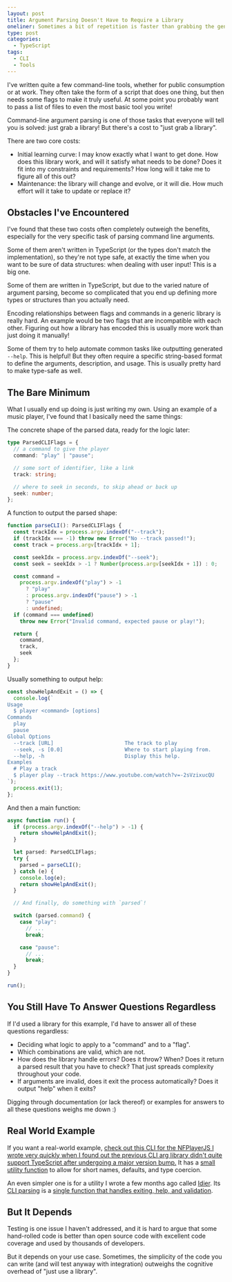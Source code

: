 ```yaml
---
layout: post
title: Argument Parsing Doesn't Have to Require a Library
oneliner: Sometimes a bit of repetition is faster than grabbing the generic solution.
type: post
categories:
  - TypeScript
tags:
  - CLI
  - Tools
---
```


I've written quite a few command-line tools, whether for public consumption or at work. They often take the form of a script that does one thing, but then needs some flags to make it truly useful. At some point you probably want to pass a list of files to even the most basic tool you write!

Command-line argument parsing is one of those tasks that everyone will tell you is solved: just grab a library! But there's a cost to "just grab a library".

There are two core costs:

- Initial learning curve: I may know exactly what I want to get done. How does this library work, and will it satisfy what needs to be done? Does it fit into my constraints and requirements? How long will it take me to figure all of this out?
- Maintenance: the library will change and evolve, or it will die. How much effort will it take to update or replace it? 

## Obstacles I've Encountered

I've found that these two costs often completely outweigh the benefits, especially for the very specific task of parsing command line arguments. 

Some of them aren't written in TypeScript (or the types don't match the implementation), so they're not type safe, at exactly the time when you want to be sure of data structures: when dealing with user input! This is a big one.

Some of them are written in TypeScript, but due to the varied nature of argument parsing, become so complicated that you end up defining more types or structures than you actually need.

Encoding relationships between flags and commands in a generic library is really hard. An example would be two flags that are incompatible with each other. Figuring out how a library has encoded this is usually more work than just doing it manually!

Some of them try to help automate common tasks like outputting generated `--help`. This is helpful! But they often require a specific string-based format to define the arguments, description, and usage. This is usually pretty hard to make type-safe as well.

## The Bare Minimum

What I usually end up doing is just writing my own. Using an example of a music player, I've found that I basically need the same things:

The concrete shape of the parsed data, ready for the logic later:

```ts
type ParsedCLIFlags = {
  // a command to give the player
  command: "play" | "pause";

  // some sort of identifier, like a link
  track: string;

  // where to seek in seconds, to skip ahead or back up
  seek: number;
};
```

A function to output the parsed shape:

```ts
function parseCLI(): ParsedCLIFlags {
  const trackIdx = process.argv.indexOf("--track");
  if (trackIdx === -1) throw new Error("No --track passed!");
  const track = process.argv[trackIdx + 1];

  const seekIdx = process.argv.indexOf("--seek");
  const seek = seekIdx > -1 ? Number(process.argv[seekIdx + 1]) : 0;

  const command =
    process.argv.indexOf("play") > -1
      ? "play"
      : process.argv.indexOf("pause") > -1
      ? "pause"
      : undefined;
  if (command === undefined)
    throw new Error("Invalid command, expected pause or play!");

  return {
    command,
    track,
    seek
  };
}
```

Usually something to output help:

```ts
const showHelpAndExit = () => {
  console.log(`
Usage
  $ player <command> [options]
Commands
  play
  pause
Global Options
  --track [URL]                       The track to play
  --seek, -s [0.0]                    Where to start playing from.
  --help, -h                          Display this help.
Examples
  # Play a track
  $ player play --track https://www.youtube.com/watch?v=-2sVzixucQU
`);
  process.exit(1);
};
```

And then a main function:

```ts
async function run() {
  if (process.argv.indexOf("--help") > -1) {
    return showHelpAndExit();
  }

  let parsed: ParsedCLIFlags;
  try {
    parsed = parseCLI();
  } catch (e) {
    console.log(e);
    return showHelpAndExit();
  }

  // And finally, do something with `parsed`!

  switch (parsed.command) {
    case "play":
      // ...
      break;

    case "pause":
      // ...
      break;
  }
}

run();
```

## You Still Have To Answer Questions Regardless

If I'd used a library for this example, I'd have to answer all of these questions regardless:

- Deciding what logic to apply to a "command" and to a "flag".
- Which combinations are valid, which are not.
- How does the library handle errors? Does it throw? When? Does it return a parsed result that you have to check? That just spreads complexity throughout your code.
- If arguments are invalid, does it exit the process automatically? Does it output "help" when it exits?

Digging through documentation (or lack thereof) or examples for answers to all these questions weighs me down :)

## Real World Example

If you want a real-world example, [check out this CLI for the NFPlayerJS I wrote very quickly when I found out the previous CLI arg library didn't quite support TypeScript after undergoing a major version bump.](https://github.com/spotify/NFPlayerJS/blob/5881a02a4e3a03dd441c4cf323395cfea4cdfc8e/src/cli.ts#L88) It has a [small utility function](https://github.com/spotify/NFPlayerJS/blob/5881a02a4e3a03dd441c4cf323395cfea4cdfc8e/src/cli.ts#L273-L308) to allow for short names, defaults, and type coercion.

An even simpler one is for a utility I wrote a few months ago called [Idier](/2020/01/05/keeping-my-digital-desk-clean-through-rules-and-tools.html). Its [CLI parsing](https://github.com/kirbysayshi/idier/blob/85aa052df6f8ead2a9d8eb7c2d29cc1df4dfd149/src/index.ts) is a [single function that handles exiting, help, and validation](https://github.com/kirbysayshi/idier/blob/85aa052df6f8ead2a9d8eb7c2d29cc1df4dfd149/src/index.ts#L16-L79).

## But It Depends

Testing is one issue I haven't addressed, and it is hard to argue that some hand-rolled code is better than open source code with excellent code coverage and used by thousands of developers.

But it depends on your use case. Sometimes, the simplicity of the code you can write (and will test anyway with integration) outweighs the cognitive overhead of "just use a library".
